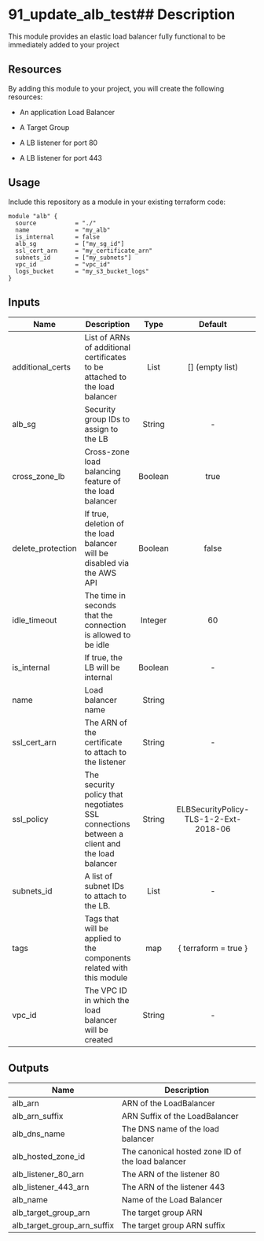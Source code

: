 # 91_update_alb_test## Description

This module provides an elastic load balancer fully functional to be immediately added to your project

## Resources

By adding this module to your project, you will create the following resources:

  - An application Load Balancer

  - A Target Group

  - A LB listener for port 80

  - A LB listener for port 443


## Usage

Include this repository as a module in your existing terraform code:

```hcl
module "alb" {
  source           = "./"
  name             = "my_alb"
  is_internal      = false
  alb_sg           = ["my_sg_id"]
  ssl_cert_arn     = "my_certificate_arn"
  subnets_id       = ["my_subnets"]
  vpc_id           = "vpc_id"
  logs_bucket      = "my_s3_bucket_logs"
}

```



## Inputs

| Name              | Description                                                                                |  Type   |                Default                | Required |
| ----------------- | ------------------------------------------------------------------------------------------ | :-----: | :-----------------------------------: | :------: |
| additional_certs  | List of ARNs of additional certificates to be attached to the load balancer                |  List   |            [] (empty list)            |    no    |
| alb_sg            | Security group IDs to assign to the LB                                                     | String  |                   -                   |   yes    |
| cross_zone_lb     | Cross-zone load balancing feature of the load balancer                                     | Boolean |                 true                  |    no    |
| delete_protection | If true, deletion of the load balancer will be disabled via the AWS API                    | Boolean |                 false                 |    no    |
| idle_timeout      | The time in seconds that the connection is allowed to be idle                              | Integer |                  60                   |    no    |
| is_internal       | If true, the LB will be internal                                                           | Boolean |                   -                   |    no    |
| name              | Load balancer name                                                                         | String  |                                       |   yes    |
| ssl_cert_arn      | The ARN of the certificate to attach to the listener                                       | String  |                   -                   |   yes    |
| ssl_policy        | The security policy that negotiates SSL connections between a client and the load balancer | String  | ELBSecurityPolicy-TLS-1-2-Ext-2018-06 |    no    |
| subnets_id        | A list of subnet IDs to attach to the LB.                                                  |  List   |                   -                   |   yes    |
| tags              | Tags that will be applied to the components related with this module                       |   map   |         { terraform = true }          |    no    |
| vpc_id            | The VPC ID in which the load balancer will be created                                      | String  |                   -                   |   yes    |

## Outputs

| Name                        | Description                                       |
| --------------------------- | ------------------------------------------------- |
| alb_arn                     | ARN of the LoadBalancer                           |
| alb_arn_suffix              | ARN Suffix of the LoadBalancer                    |
| alb_dns_name                | The DNS name of the load balancer                 |
| alb_hosted_zone_id          | The canonical hosted zone ID of the load balancer |
| alb_listener_80_arn         | The ARN of the listener 80                        |
| alb_listener_443_arn        | The ARN of the listener 443                       |
| alb_name                    | Name of the Load Balancer                         |
| alb_target_group_arn        | The target group ARN                              |
| alb_target_group_arn_suffix | The target group ARN suffix                       |